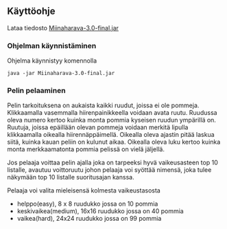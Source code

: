 ## Käyttöohje
Lataa tiedosto [Miinaharava-3.0-final.jar](https://github.com/StunneS/ot-harjoitustyo/releases/tag/LopullinenRelease)

### Ohjelman käynnistäminen
Ohjelma käynnistyy komennolla
```
java -jar Miinaharava-3.0-final.jar
```
### Pelin pelaaminen
Pelin tarkoituksena on aukaista kaikki ruudut, joissa ei ole pommeja. Klikkaamalla vasemmalla hiirenpainikkeella voidaan avata ruutu. Ruudussa oleva numero kertoo kuinka monta pommia kyseisen ruudun ympärillä on. Ruutuja, joissa epäillään olevan pommeja voidaan merkitä lipulla klikkaamalla oikealla hiirennäppäimellä. Oikealla oleva ajastin pitää laskua siitä, kuinka kauan peliin on kulunut aikaa. Oikealla oleva luku kertoo kuinka monta merkkaamatonta pommia pelissä on vielä jäljellä.

 Jos pelaaja voittaa pelin ajalla joka on tarpeeksi hyvä vaikeusasteen top 10 listalle, avautuu voittoruutu johon pelaaja voi syöttää nimensä, joka tulee näkymään top 10 listalle suoritusajan kanssa.
 
 Pelaaja voi valita mieleisensä kolmesta vaikeustasosta
  - helppo(easy), 8 x 8 ruudukko jossa on 10 pommia
  - keskivaikea(medium), 16x16 ruudukko jossa on 40 pommia
  - vaikea(hard), 24x24 ruudukko jossa on 99 pommia
  

